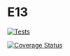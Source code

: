 # E13

[![Tests](https://github.com/SyTW2223/E13/actions/workflows/node.js.yml/badge.svg)](https://github.com/SyTW2223/E13/actions/workflows/node.js.yml)

[![Coverage Status](https://coveralls.io/repos/github/SyTW2223/E13/badge.svg?branch=main)](https://coveralls.io/github/SyTW2223/E13?branch=main)


